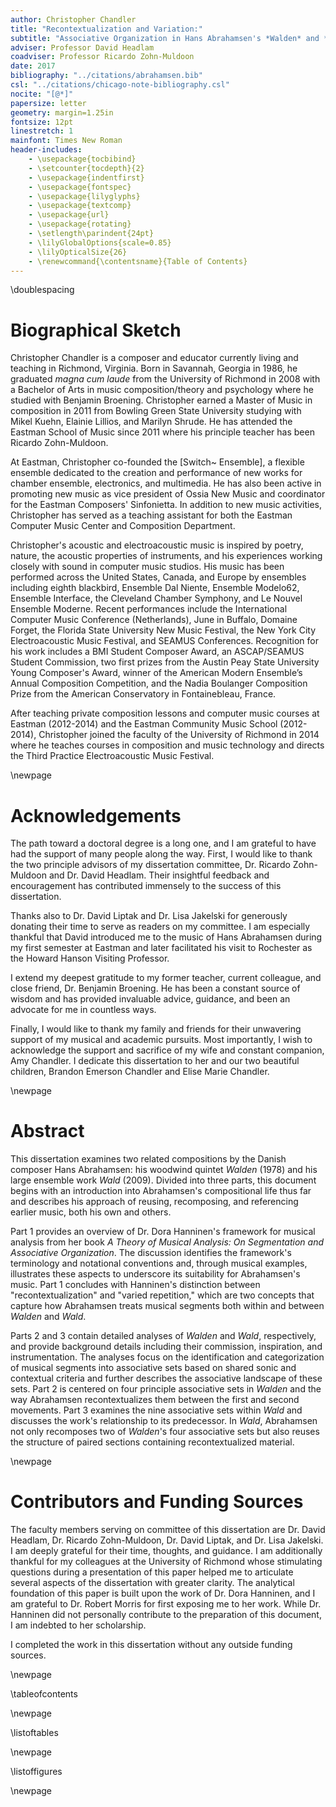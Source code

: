 ```yaml
---
author: Christopher Chandler
title: "Recontextualization and Variation:"
subtitle: "Associative Organization in Hans Abrahamsen's *Walden* and *Wald*"
adviser: Professor David Headlam
coadviser: Professor Ricardo Zohn-Muldoon
date: 2017
bibliography: "../citations/abrahamsen.bib"
csl: "../citations/chicago-note-bibliography.csl"
nocite: "[@*]"
papersize: letter
geometry: margin=1.25in
fontsize: 12pt
linestretch: 1
mainfont: Times New Roman
header-includes:
    - \usepackage{tocbibind}
    - \setcounter{tocdepth}{2}
    - \usepackage{indentfirst}
    - \usepackage{fontspec}
    - \usepackage{lilyglyphs}
    - \usepackage{textcomp}
    - \usepackage{url}
    - \usepackage{rotating}
    - \setlength\parindent{24pt}
    - \lilyGlobalOptions{scale=0.85}
    - \lilyOpticalSize{26}
    - \renewcommand{\contentsname}{Table of Contents}
---
```


\doublespacing

# Biographical Sketch

Christopher Chandler is a composer and educator currently living and teaching in Richmond, Virginia. Born in Savannah, Georgia in 1986, he graduated *magna cum laude* from the University of Richmond in 2008 with a Bachelor of Arts in music composition/theory and psychology where he studied with Benjamin Broening. Christopher earned a Master of Music in composition in 2011 from Bowling Green State University studying with Mikel Kuehn, Elainie Lillios, and Marilyn Shrude. He has attended the Eastman School of Music since 2011 where his principle teacher has been Ricardo Zohn-Muldoon.

At Eastman, Christopher co-founded the [Switch~ Ensemble], a flexible ensemble dedicated to the creation and performance of new works for chamber ensemble, electronics, and multimedia. He has also been active in promoting new music as vice president of Ossia New Music and coordinator for the Eastman Composers' Sinfonietta. In addition to new music activities, Christopher has served as a teaching assistant for both the Eastman Computer Music Center and Composition Department.

Christopher's acoustic and electroacoustic music is inspired by poetry, nature, the acoustic properties of instruments, and his experiences working closely with sound in computer music studios. His music has been performed across the United States, Canada, and Europe by ensembles including eighth blackbird, Ensemble Dal Niente, Ensemble Modelo62, Ensemble Interface, the Cleveland Chamber Symphony, and Le Nouvel Ensemble Moderne. Recent performances include the International Computer Music Conference (Netherlands), June in Buffalo, Domaine Forget, the Florida State University New Music Festival, the New York City Electroacoustic Music Festival, and SEAMUS Conferences. Recognition for his work includes a BMI Student Composer Award, an ASCAP/SEAMUS Student Commission, two first prizes from the Austin Peay State University Young Composer's Award, winner of the American Modern Ensemble’s Annual Composition Competition, and the Nadia Boulanger Composition Prize from the American Conservatory in Fontainebleau, France.

After teaching private composition lessons and computer music courses at Eastman (2012-2014) and the Eastman Community Music School (2012-2014), Christopher joined the faculty of the University of Richmond in 2014 where he teaches courses in composition and music technology and directs the Third Practice Electroacoustic Music Festival.

\newpage

# Acknowledgements

The path toward a doctoral degree is a long one, and I am grateful to have had the support of many people along the way. First, I would like to thank the two principle advisors of my dissertation committee, Dr. Ricardo Zohn-Muldoon and Dr. David Headlam. Their insightful feedback and encouragement has contributed immensely to the success of this dissertation.

Thanks also to Dr. David Liptak and Dr. Lisa Jakelski for generously donating their time to serve as readers on my committee. I am especially thankful that David introduced me to the music of Hans Abrahamsen during my first semester at Eastman and later facilitated his visit to Rochester as the Howard Hanson Visiting Professor.

I extend my deepest gratitude to my former teacher, current colleague, and close friend, Dr. Benjamin Broening. He has been a constant source of wisdom and has provided invaluable advice, guidance, and been an advocate for me in countless ways.

Finally, I would like to thank my family and friends for their unwavering support of my musical and academic pursuits. Most importantly, I wish to acknowledge the support and sacrifice of my wife and constant companion, Amy Chandler. I dedicate this dissertation to her and our two beautiful children, Brandon Emerson Chandler and Elise Marie Chandler.

\newpage

# Abstract

This dissertation examines two related compositions by the Danish composer Hans Abrahamsen: his woodwind quintet *Walden* (1978) and his large ensemble work *Wald* (2009). Divided into three parts, this document begins with an introduction into Abrahamsen's compositional life thus far and describes his approach of reusing, recomposing, and referencing earlier music, both his own and others.

Part 1 provides an overview of Dr. Dora Hanninen's framework for musical analysis from her book *A Theory of Musical Analysis: On Segmentation and Associative Organization*. The discussion identifies the framework's terminology and notational conventions and, through musical examples, illustrates these aspects to underscore its suitability for Abrahamsen's music. Part 1 concludes with Hanninen's distinction between "recontextualization" and "varied repetition," which are two concepts that capture how Abrahamsen treats musical segments both within and between *Walden* and *Wald*.

Parts 2 and 3 contain detailed analyses of *Walden* and *Wald*, respectively, and provide background details including their commission, inspiration, and instrumentation. The analyses focus on the identification and categorization of musical segments into associative sets based on shared sonic and contextual criteria and further describes the associative landscape of these sets. Part 2 is centered on four principle associative sets in *Walden* and the way Abrahamsen recontextualizes them between the first and second movements. Part 3 examines the nine associative sets within *Wald* and discusses the work's relationship to its predecessor. In *Wald*, Abrahamsen not only recomposes two of *Walden*'s four associative sets but also reuses the structure of paired sections containing recontextualized material.

\newpage

# Contributors and Funding Sources

The faculty members serving on committee of this dissertation are Dr. David Headlam, Dr. Ricardo Zohn-Muldoon, Dr. David Liptak, and Dr. Lisa Jakelski. I am deeply grateful for their time, thoughts, and guidance. I am additionally thankful for my colleagues at the University of Richmond whose stimulating questions during a presentation of this paper helped me to articulate several aspects of the dissertation with greater clarity. The analytical foundation of this paper is built upon the work of Dr. Dora Hanninen, and I am grateful to Dr. Robert Morris for first exposing me to her work. While Dr. Hanninen did not personally contribute to the preparation of this document, I am indebted to her scholarship.

I completed the work in this dissertation without any outside funding sources.

\newpage

\tableofcontents

\newpage

\listoftables

\newpage

\listoffigures

\newpage
